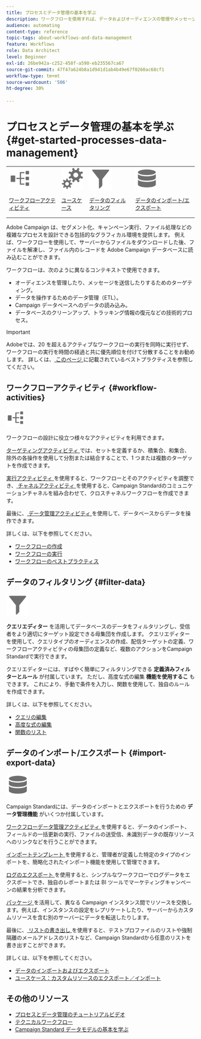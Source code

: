 ```yaml
---
title: プロセスとデータ管理の基本を学ぶ
description: ワークフローを使用すれば、データおよびオーディエンスの管理やメッセージの送信などのプロセスを自動化できます。
audience: automating
content-type: reference
topic-tags: about-workflows-and-data-management
feature: Workflows
role: Data Architect
level: Beginner
exl-id: 26be942a-c252-458f-a590-eb235567ca67
source-git-commit: 47f47a624b8a1d941d1ab4b49e67f0260ac68cf1
workflow-type: tm+mt
source-wordcount: '506'
ht-degree: 30%

---
```


# プロセスとデータ管理の基本を学ぶ {#get-started-processes-data-management}

<table>
<tr>
<td><img src="assets/do-not-localize/icon_workflows.svg" width="60px"><p><a href="#workflow-activities">ワークフローアクティビティ</a></p></td><td><img src="assets/do-not-localize/icon_activities.svg" width="60px"><p><a href="../../automating/using/workflow-created-query-with-complement.md">ユースケース</a></p></td><td><img src="assets/do-not-localize/icon_filter.svg" width="60px"><p><a href="#filter-data">データのフィルタリング</a></p></td>
<td><img src="assets/do-not-localize/icon_manage.svg" width="60px"><p><a href="#import-export-data">データのインポート/エクスポート</a></p></td></tr>
</table>

Adobe Campaign は、セグメント化、キャンペーン実行、ファイル処理などの複雑なプロセスを設計できる包括的なグラフィカル環境を提供します。 例えば、ワークフローを使用して、サーバーからファイルをダウンロードした後、ファイルを解凍し、ファイル内のレコードを Adobe Campaign データベースに読み込むことができます。

ワークフローは、次のように異なるコンテキストで使用できます。

* オーディエンスを管理したり、メッセージを送信したりするためのターゲティング。
* データを操作するためのデータ管理（ETL）。
* Campaign データベースへのデータの読み込み。
* データベースのクリーンアップ、トラッキング情報の復元などの技術的プロセス。

>[!IMPORTANT]
>
> Adobeでは、20 を超えるアクティブなワークフローの実行を同時に実行せず、ワークフローの実行を時間の経過と共に優先順位を付けて分散することをお勧めします。 詳しくは、[ このページ ](../../automating/using/best-practices-workflows.md) に記載されているベストプラクティスを参照してください。

## ワークフローアクティビティ {#workflow-activities}

<img src="assets/do-not-localize/icon_workflows.svg" width="10%px">

ワークフローの設計に役立つ様々なアクティビティを利用できます。

[ ターゲティングアクティビティ ](../../automating/using/about-targeting-activities.md) では、セットを定義するか、積集合、和集合、除外の各操作を使用して分割または結合することで、1 つまたは複数のターゲットを作成できます。

[ 実行アクティビティ ](../../automating/using/about-execution-activities.md) を使用すると、ワークフローとそのアクティビティを調整でき、[ チャネルアクティビティ ](../../automating/using/about-channel-activities.md) を使用すると、Campaign Standardのコミュニケーションチャネルを組み合わせて、クロスチャネルワークフローを作成できます。

最後に、[ データ管理アクティビティ ](../../automating/using/about-data-management-activities.md) を使用して、データベースからデータを操作できます。

詳しくは、以下を参照してください。

* [ワークフローの作成](../../automating/using/building-a-workflow.md)
* [ワークフローの実行](../../automating/using/about-workflow-execution.md)
* [ワークフローのベストプラクティス](../../automating/using/best-practices-workflows.md)

## データのフィルタリング {#filter-data}

<img src="assets/do-not-localize/icon_filter.svg" width="60px">

**クエリエディター** を活用してデータベースのデータをフィルタリングし、受信者をより適切にターゲット設定できる母集団を作成します。 クエリエディターを使用して、クエリタイプのオーディエンスの作成、配信ターゲットの定義、ワークフローアクティビティの母集団の定義など、複数のアクションをCampaign Standardで実行できます。

クエリエディターには、すばやく簡単にフィルタリングできる **定義済みフィルターとルール** が付属しています。 ただし、高度な式の編集 **機能を使用するこ** もできます。 これにより、手動で条件を入力し、関数を使用して、独自のルールを作成できます。

詳しくは、以下を参照してください。

* [クエリの編集](../../automating/using/editing-queries.md)
* [高度な式の編集](../../automating/using/advanced-expression-editing.md)
* [関数のリスト](../../automating/using/list-of-functions.md)

## データのインポート/エクスポート {#import-export-data}

<img src="assets/do-not-localize/icon_manage.svg" width="60px">

Campaign Standardには、データのインポートとエクスポートを行うための **データ管理機能** がいくつか付属しています。

[ ワークフローデータ管理アクティビティ ](../../automating/using/about-data-management-activities.md) を使用すると、データのインポート、フィールドの一括更新の実行、ファイルの送受信、未識別データの既存リソースへのリンクなどを行うことができます。

[ インポートテンプレート ](../../automating/using/importing-data-with-import-templates.md) を使用すると、管理者が定義した特定のタイプのインポートを、簡略化されたインポート機能を使用して管理できます。

[ ログのエクスポート ](../../automating/using/exporting-logs.md) を使用すると、シンプルなワークフローでログデータをエクスポートでき、独自のレポートまたは BI ツールでマーケティングキャンペーンの結果を分析できます。

[ パッケージ ](../../automating/using/managing-packages.md) を活用して、異なる Campaign インスタンス間でリソースを交換します。例えば、インスタンスの設定をレプリケートしたり、サーバーからカスタムリソースを含む別のサーバーにデータを転送したりします。

最後に、[ リストの書き出し ](../../automating/using/exporting-lists.md) を使用すると、テストプロファイルのリストや強制隔離のメールアドレスのリストなど、Campaign Standardから任意のリストを書き出すことができます。

詳しくは、以下を参照してください。

* [データのインポートおよびエクスポート](../../automating/using/about-data-import-and-export.md)
* [ユースケース：カスタムリソースのエクスポート／インポート](../../automating/using/exporting-importing-custom-resources.md)

## その他のリソース

* [ プロセスとデータ管理のチュートリアルビデオ ](https://experienceleague.adobe.com/docs/campaign-standard-learn/tutorials/managing-processes-and-data/creating-a-workflow.html?lang=ja)
* [テクニカルワークフロー](../../administration/using/technical-workflows.md)
* [Campaign Standard データモデルの基本を学ぶ](../../developing/using/get-started-data-model.md)
